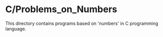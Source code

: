 # C/Problems_on_Numbers
This directory contains programs based on 'numbers' in C programming language.
